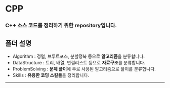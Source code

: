 CPP
===
### **C++ 소스 코드를 정리하기 위한 repository입니다.**


폴더 설명
------------
- Algorithm
: 정렬, 브루트포스, 분할정복 등으로 **알고리즘**을 분류합니다.
- DataStructure
: 트리, 배열, 연결리스트 등으로 **자료구조**를 분류합니다.
- ProblemSolving
: **문제 풀이**에 주로 사용된 알고리즘으로 풀이를 분류합니다.
- Skills
: **유용한 코딩 스킬들**을 정리합니다.
-------------------------------------------------------------
